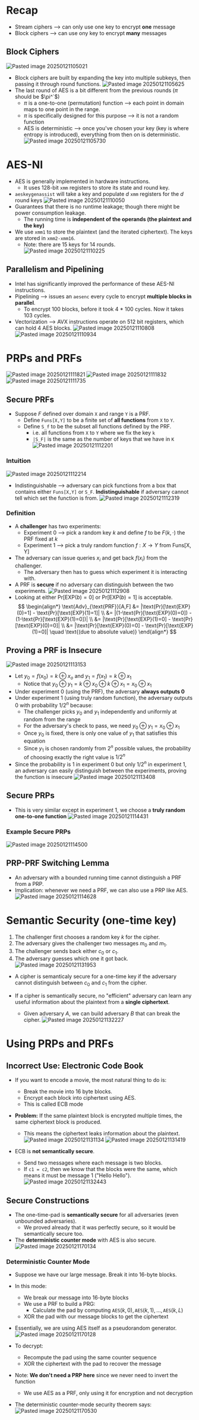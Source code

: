 # Recap
* Stream ciphers ⟶ can only use one key to encrypt **one** message
* Block ciphers ⟶ can use ony key to encrypt **many** messages
## Block Ciphers
![Pasted image 20250121105021](../../attachments/Pasted%20image%2020250121105021.png)
* Block ciphers are built by expanding the key into multiple subkeys, then passing it through round functions.
![Pasted image 20250121105625](../../attachments/Pasted%20image%2020250121105625.png)
* The last round of AES is a bit different from the previous rounds ($\pi$ should be $\pi^`$)
	* $\pi$ is a one-to-one (permutation) function ⟶ each point in domain maps to one point in the range.
	* $\pi$ is specifically designed for this purpose ⟶ it is not a random function
	* AES is deterministic ⟶ once you've chosen your key (key is where entropy is introduced), everything from then on is deterministic.
![Pasted image 20250121105730](../../attachments/Pasted%20image%2020250121105730.png)

# AES-NI
* AES is generally implemented in hardware instructions.
	* It uses 128-bit `xmm` registers to store its state and round key.
* `aeskeygenassist` will take a key and populate $d$ `xmm` registers for the $d$ round keys
![Pasted image 20250121110050](../../attachments/Pasted%20image%2020250121110050.png)
* Guarantees that there is no runtime leakage; though there might be power consumption leakage.
	* The running time is **independent of the operands (the plaintext and the key)**
* We use `xmm1` to store the plaintext (and the iterated ciphertext). The keys are stored in `xmm2-xmm16`.
	* Note: there are 15 keys for 14 rounds.
![Pasted image 20250121110225](../../attachments/Pasted%20image%2020250121110225.png)
## Parallelism and Pipelining
* Intel has significantly improved the performance of these AES-NI instructions.
* Pipelining ⟶ issues an `aesenc` every cycle to encrypt **multiple blocks in parallel**.
	* To encrypt 100 blocks, before it took 4 * 100 cycles. Now it takes 103 cycles.
* Vectorization ⟶ AVX instructions operate on 512 bit registers, which can hold 4 AES blocks.
![Pasted image 20250121110808](../../attachments/Pasted%20image%2020250121110808.png)
![Pasted image 20250121110934](../../attachments/Pasted%20image%2020250121110934.png)

# PRPs and PRFs
![Pasted image 20250121111821](../../attachments/Pasted%20image%2020250121111821.png)
![Pasted image 20250121111832](../../attachments/Pasted%20image%2020250121111832.png)
![Pasted image 20250121111735](../../attachments/Pasted%20image%2020250121111735.png)

## Secure PRFs
* Suppose $F$ defined over domain `X` and range `Y` is a PRF.
	* Define `Funs[X,Y]` to be a finite set of **all functions** from `X` to `Y`.
	* Define `S_f` to be the subset all functions defined by the PRF.
		* i.e. all functions from `X` to `Y` where we fix the key `k`
		* `|S_F|` is the same as the number of keys that we have in `K`
![Pasted image 20250121112201](../../attachments/Pasted%20image%2020250121112201.png)
### Intuition
![Pasted image 20250121112214](../../attachments/Pasted%20image%2020250121112214.png)
* Indistinguishable ⟶ adversary can pick functions from a box that contains either `Funs[X,Y]` or `S_F`. **Indistinguishable** if adversary cannot tell which set the function is from.
![Pasted image 20250121112319](../../attachments/Pasted%20image%2020250121112319.png)
### Definition
* A **challenger** has two experiments:
	* Experiment 0 ⟶ pick a random key $k$ and define $f$ to be $F(k, \cdot)$ the PRF fixed at $k$
	* Experiment 1 ⟶ pick a truly random function $f: X\to Y$ from $\text{Funs[X, Y]}$
* The adversary can issue queries $x_i$ and get back $f(x_i)$ from the challenger.
	* The adversary then has to guess which experiment it is interacting with.
* A PRF is **secure** if no adversary can distinguish between the two experiments.
![Pasted image 20250121112908](../../attachments/Pasted%20image%2020250121112908.png)
* Looking at either $\text{Pr}[\text{EXP}(b)=0]$ or $\text{Pr}[\text{EXP}(b)=1]$ is acceptable.
$$
\begin{align*}
\text{Adv}_{\text{PRF}}[A,F] &= |\text{Pr}[\text{EXP}(0)=1] - \text{Pr}[\text{EXP}(1)=1]| \\
&= |(1-\text{Pr}[\text{EXP}(0)=0]) - (1-\text{Pr}[\text{EXP}(1)=0])| \\
&= |\text{Pr}[\text{EXP}(1)=0] - \text{Pr}[\text{EXP}(0)=0]| \\
&= |\text{Pr}[\text{EXP}(0)=0] - \text{Pr}[\text{EXP}(1)=0]| \quad \text{(due to absolute value)}
\end{align*}
$$

## Proving a PRF is Insecure
![Pasted image 20250121113153](../../attachments/Pasted%20image%2020250121113153.png)
* Let $y_0 = f(x_0) = k \oplus x_o$ and $y_1 = f(x_1) = k \oplus x_1$
	* Notice that $y_0 \oplus y_1 = k \oplus x_0 \oplus k \oplus x_1 = x_0 \oplus x_1$
* Under experiment 0 (using the PRF), the adversary **always outputs 0**
* Under experiment 1 (using truly random function), the adversary outputs 0 with probability $1/2^n$ because:
	* The challenger picks $y_0$ and $y_1$ independently and uniformly at random from the range
	* For the adversary's check to pass, we need $y_0 \oplus y_1 = x_0 \oplus x_1$
	* Once $y_0$ is fixed, there is only one value of $y_1$ that satisfies this equation
	* Since $y_1$ is chosen randomly from $2^n$ possible values, the probability of choosing exactly the right value is $1/2^n$
* Since the probability is 1 in experiment 0 but only $1/2^n$ in experiment 1, an adversary can easily distinguish between the experiments, proving the function is insecure
![Pasted image 20250121113408](../../attachments/Pasted%20image%2020250121113408.png)

## Secure PRPs
* This is very similar except in experiment 1, we choose a **truly random one-to-one function**
![Pasted image 20250121114431](../../attachments/Pasted%20image%2020250121114431.png)

### Example Secure PRPs
![Pasted image 20250121114500](../../attachments/Pasted%20image%2020250121114500.png)

## PRP-PRF Switching Lemma
* An adversary with a bounded running time cannot distinguish a PRF from a PRP.
* Implication: whenever we need a PRF, we can also use a PRP like AES.
![Pasted image 20250121114628](../../attachments/Pasted%20image%2020250121114628.png)

# Semantic Security (one-time key)
1. The challenger first chooses a random key $k$ for the cipher.
2. The adversary gives the challenger two messages $m_0$ and $m_1$.
3. The challenger sends back either $c_0$ or $c_1$.
4. The adversary guesses which one it got back.
![Pasted image 20250121131953](../../attachments/Pasted%20image%2020250121131953.png)
* A cipher is semanticaly secure for a one-time key if the adversary cannot distinguish between $c_0$ and $c_1$ from the cipher.

* If a cipher is semantically secure, no "efficient" adversary can learn any useful information about the plaintext from a **single ciphertext**.
	* Given adversary $A$, we can build adversary $B$ that can break the cipher.
![Pasted image 20250121132227](../../attachments/Pasted%20image%2020250121132227.png)

# Using PRPs and PRFs
## Incorrect Use: Electronic Code Book
* If you want to encode a movie, the most natural thing to do is:
	* Break the movie into 16 byte blocks.
	* Encrypt each block into ciphertext using AES.
	* This is called ECB mode
* **Problem:** If the same plaintext block is encrypted multiple times, the same ciphertext block is produced.
	* This means the ciphertext leaks information about the plaintext.
![Pasted image 20250121131134](../../attachments/Pasted%20image%2020250121131134.png)
![Pasted image 20250121131419](../../attachments/Pasted%20image%2020250121131419.png)

* ECB is **not semantically secure**.
	* Send two messages where each message is two blocks.
	* If `c1 = c2`, then we know that the blocks were the same, which means it must be message 1 ("Hello Hello").
![Pasted image 20250121132443](../../attachments/Pasted%20image%2020250121132443.png)

## Secure Constructions
* The one-time-pad is **semantically secure** for all adversaries (even unbounded adversaries).
	* We proved already that it was perfectly secure, so it would be semantically secure too.
* The **deterministic counter mode** with AES is also secure.
![Pasted image 20250121170134](../../attachments/Pasted%20image%2020250121170134.png)

### Deterministic Counter Mode
* Suppose we have our large message. Break it into 16-byte blocks.
* In this mode:
	* We break our message into 16-byte blocks
	* We use a PRF to build a PRG:
		* Calculate the pad by computing $\texttt{AES}(k, 0), \texttt{AES}(k, 1), \dots, \texttt{AES}(k, L)$
	* XOR the pad with our message blocks to get the ciphertext
* Essentially, we are using AES itself as a pseudorandom generator.
![Pasted image 20250121170128](../../attachments/Pasted%20image%2020250121170128.png)
* To decrypt:
	* Recompute the pad using the same counter sequence
	* XOR the ciphertext with the pad to recover the message
* Note: **We don't need a PRP here** since we never need to invert the function
	* We use AES as a PRF, only using it for encryption and not decryption

* The deterministic counter-mode security theorem says:
![Pasted image 20250121170530](../../attachments/Pasted%20image%2020250121170530.png)
